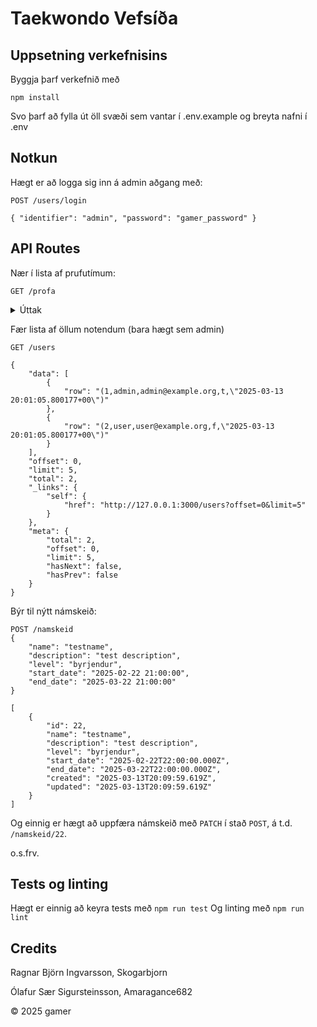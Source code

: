 # Taekwondo Vefsíða

## Uppsetning verkefnisins

Byggja þarf verkefnið með
```
npm install
```

Svo þarf að fylla út öll svæði sem vantar í .env.example og breyta nafni í .env

## Notkun

Hægt er að logga sig inn á admin aðgang með:

```
POST /users/login
```

```
{ "identifier": "admin", "password": "gamer_password" }
```

## API Routes

Nær í lista af prufutímum:
```
GET /profa
```

<details>
  <summary>Úttak</summary>
```
{
    "data": [
        {
            "id": 1,
            "date": "2025-03-14T20:01:05.800Z",
            "duration": {
                "hours": 1,
                "minutes": 30
            },
            "ages": "5-7 ára",
            "capacity": 20,
            "created": "2025-03-13T20:01:05.800Z",
            "updated": "2025-03-13T20:01:05.800Z"
        },
        {
            "id": 2,
            "date": "2025-03-15T20:01:05.800Z",
            "duration": {
                "minutes": 30
            },
            "ages": "5-7 ára",
            "capacity": 25,
            "created": "2025-03-13T20:01:05.800Z",
            "updated": "2025-03-13T20:01:05.800Z"
        },
        {
            "id": 3,
            "date": "2025-03-18T22:01:05.800Z",
            "duration": {
                "seconds": 50
            },
            "ages": "8-12 ára",
            "capacity": 52,
            "created": "2025-03-13T20:01:05.800Z",
            "updated": "2025-03-13T20:01:05.800Z"
        },
        {
            "id": 4,
            "date": "2025-03-14T20:01:05.800Z",
            "duration": {
                "hours": 1,
                "minutes": 30
            },
            "ages": "fullorðnir",
            "capacity": 5,
            "created": "2025-03-13T20:01:05.800Z",
            "updated": "2025-03-13T20:01:05.800Z"
        },
        {
            "id": 5,
            "date": "2025-03-13T20:01:05.800Z",
            "duration": {
                "days": 15
            },
            "ages": "fullorðnir",
            "capacity": 120,
            "created": "2025-03-13T20:01:05.800Z",
            "updated": "2025-03-13T20:01:05.800Z"
        }
    ],
    "offset": 0,
    "limit": 5,
    "total": 5,
    "_links": {
        "self": {
            "href": "http://127.0.0.1:3000/profa?offset=0&limit=5"
        }
    },
    "meta": {
        "total": 5,
        "offset": 0,
        "limit": 5,
        "hasNext": false,
        "hasPrev": false
    }
}
```
</details>

Fær lista af öllum notendum (bara hægt sem admin)

```
GET /users
```

```
{
    "data": [
        {
            "row": "(1,admin,admin@example.org,t,\"2025-03-13 20:01:05.800177+00\")"
        },
        {
            "row": "(2,user,user@example.org,f,\"2025-03-13 20:01:05.800177+00\")"
        }
    ],
    "offset": 0,
    "limit": 5,
    "total": 2,
    "_links": {
        "self": {
            "href": "http://127.0.0.1:3000/users?offset=0&limit=5"
        }
    },
    "meta": {
        "total": 2,
        "offset": 0,
        "limit": 5,
        "hasNext": false,
        "hasPrev": false
    }
}
```

Býr til nýtt námskeið:

```
POST /namskeid
{
    "name": "testname",
    "description": "test description",
    "level": "byrjendur",
    "start_date": "2025-02-22 21:00:00",
    "end_date": "2025-03-22 21:00:00"
}
```

```
[
    {
        "id": 22,
        "name": "testname",
        "description": "test description",
        "level": "byrjendur",
        "start_date": "2025-02-22T22:00:00.000Z",
        "end_date": "2025-03-22T22:00:00.000Z",
        "created": "2025-03-13T20:09:59.619Z",
        "updated": "2025-03-13T20:09:59.619Z"
    }
]
```

Og einnig er hægt að uppfæra námskeið með ```PATCH``` í stað ```POST```, á t.d. ```/namskeid/22```.

o.s.frv.

## Tests og linting

Hægt er einnig að keyra tests með 
```npm run test```
Og linting með
```npm run lint```

## Credits

Ragnar Björn Ingvarsson, Skogarbjorn

Ólafur Sær Sigursteinsson, Amaragance682

&copy; 2025 gamer
